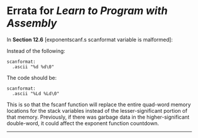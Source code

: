 # Errata for *Learn to Program with Assembly*

In **Section 12.6** [exponentscanf.s scanformat variable is malformed]:

Instead of the following:
```
scanformat:
  .ascii "%d %d\0"
```

The code should be:
```
scanformat:
  .ascii "%Ld %Ld\0"
```

This is so that the fscanf function will replace the entire quad-word memory locations for the stack variables instead of the lesser-significant portion of that memory. Previously, if there was garbage data in the higher-significant double-word, it could affect the exponent function countdown.

***
